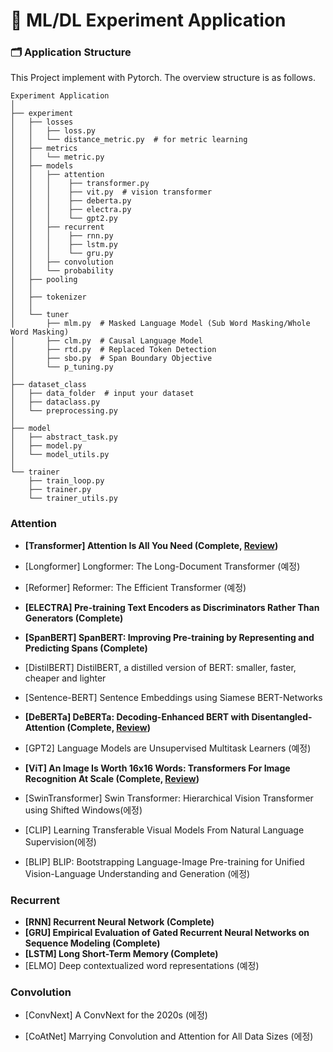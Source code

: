 # 🔬 ML/DL Experiment Application


### 🗂️ Application Structure
This Project implement with Pytorch. The overview structure is as follows.
```
Experiment Application
│
├── experiment
│	├── losses
│	│	├── loss.py
│	│	└── distance_metric.py  # for metric learning
│	├── metrics
│	│	└── metric.py
│	├── models
│	│	├── attention
│	│	│    ├── transformer.py
│	│	│    ├── vit.py  # vision transformer
│	│	│    ├── deberta.py
│	│	│    ├── electra.py
│	│	│    └── gpt2.py
│	│	├── recurrent
│	│	│    ├── rnn.py
│	│	│    ├── lstm.py  
│	│	│    └── gru.py
│	│	├── convolution
│	│	└── probability
│	├── pooling
│	│
│	├── tokenizer
│	│
│	└── tuner
│	    ├── mlm.py  # Masked Language Model (Sub Word Masking/Whole Word Masking) 
│	    ├── clm.py  # Causal Language Model
│	    ├── rtd.py  # Replaced Token Detection
│	    ├── sbo.py  # Span Boundary Objective
│	    └── p_tuning.py 
│
├── dataset_class
│   ├── data_folder  # input your dataset
│   ├── dataclass.py
│   └── preprocessing.py
│  
├── model
│   ├── abstract_task.py
│   ├── model.py
│   └── model_utils.py
│
└── trainer
    ├── train_loop.py
    ├── trainer.py
    └── trainer_utils.py    
```

### Attention
- **[Transformer] Attention Is All You Need (Complete, [Review](https://qcqced123.github.io/nlp/transformer))**

- [Longformer] Longformer: The Long-Document Transformer (예정)

- [Reformer] Reformer: The Efficient Transformer (예정)

- **[ELECTRA] Pre-training Text Encoders as Discriminators Rather Than Generators (Complete)**

- **[SpanBERT] SpanBERT: Improving Pre-training by Representing and Predicting Spans (Complete)**

- [DistilBERT] DistilBERT, a distilled version of BERT: smaller, faster, cheaper and lighter

- [Sentence-BERT] Sentence Embeddings using Siamese BERT-Networks

- **[DeBERTa] DeBERTa: Decoding-Enhanced BERT with Disentangled-Attention (Complete, [Review](https://qcqced123.github.io/nlp/deberta))**
- [GPT2] Language Models are Unsupervised Multitask Learners (예정)

- **[ViT] An Image Is Worth 16x16 Words: Transformers For Image Recognition At Scale (Complete, [Review](https://qcqced123.github.io/cv/vit))**

- [SwinTransformer] Swin Transformer: Hierarchical Vision Transformer using Shifted Windows(에정)

- [CLIP] Learning Transferable Visual Models From Natural Language Supervision(에정)
 
- [BLIP] BLIP: Bootstrapping Language-Image Pre-training for Unified Vision-Language Understanding and Generation (에정)


### Recurrent

- **[RNN] Recurrent Neural Network (Complete)**
- **[GRU] Empirical Evaluation of Gated Recurrent Neural Networks on Sequence Modeling (Complete)**
- **[LSTM] Long Short-Term Memory (Complete)**
- [ELMO] Deep contextualized word representations (예정)

### Convolution 

- [ConvNext] A ConvNext for the 2020s (에정)

- [CoAtNet] Marrying Convolution and Attention for All Data Sizes (에정)
